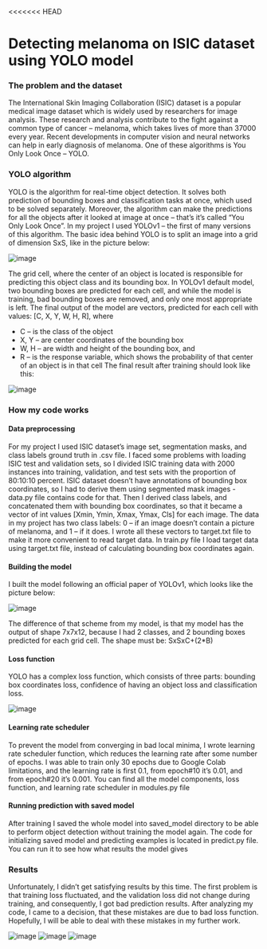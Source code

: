 <<<<<<< HEAD
# Detecting melanoma on ISIC dataset using YOLO model
### The problem and the dataset
The International Skin Imaging Collaboration (ISIC) dataset is a popular medical image dataset which is widely used by researchers for image analysis. These research and analysis contribute to the fight against a common type of cancer – melanoma, which takes lives of more than 37000 every year. Recent developments in computer vision and neural networks can help in early diagnosis of melanoma. One of these algorithms is You Only Look Once – YOLO. 
### YOLO algorithm
YOLO is the algorithm for real-time object detection. It solves both prediction of bounding boxes and classification tasks at once, which used to be solved separately. Moreover, the algorithm can make the predictions for all the objects after it looked at image at once – that’s it’s called “You Only Look Once”. In my project I used YOLOv1 – the first of many versions of this algorithm.
The basic idea behind YOLO is to split an image into a grid of dimension SxS, like in the picture below:

![image](https://user-images.githubusercontent.com/22009116/197185230-cebe94f1-70f6-45f0-b289-0ff71ca6111e.png)

The grid cell, where the center of an object is located is responsible for predicting this object class and its bounding box. In YOLOv1 default model, two bounding boxes are predicted for each cell, and while the model is training, bad bounding boxes are removed, and only one most appropriate is left. The final output of the model are vectors, predicted for each cell with values: [C, X, Y, W, H, R], where 
* C – is the class of the object
* X, Y – are center coordinates of the bounding box
* W, H – are width and height of the bounding box, and
* R – is the response variable, which shows the probability of that center of an object is in that cell 
The final result after training should look like this:

![image](https://user-images.githubusercontent.com/22009116/197189215-ef989737-ec9a-4d72-af6e-de5e056a20d7.png)

### How my code works
#### Data preprocessing
For my project I used ISIC dataset’s image set, segmentation masks, and class labels ground truth in .csv file. I faced some problems with loading ISIC test and validation sets, so I divided ISIC training data with 2000 instances into training, validation, and test sets with the proportion of 80:10:10 percent.
ISIC dataset doesn’t have annotations of bounding box coordinates, so I had to derive them using segmented mask images - data.py file contains code for that. Then I derived class labels, and concatenated them with bounding box coordinates, so that it became a vector of int values [Xmin, Ymin, Xmax, Ymax, Cls] for each image. The data in my project has two class labels: 0 – if an image doesn’t contain a picture of melanoma, and 1 – if it does. I wrote all these vectors to target.txt file to make it more convenient to read target data. In train.py file I load target data using target.txt file, instead of calculating bounding box coordinates again. 
#### Building the model
I built the model following an official paper of YOLOv1, which looks like the picture below:

![image](https://user-images.githubusercontent.com/22009116/197186090-3d234575-7452-4adf-87ee-4ef2418a4a1f.png)

The difference of that scheme from my model, is that my model has the output of shape 7x7x12, because I had 2 classes, and 2 bounding boxes predicted for each grid cell. The shape must be: SxSxC+(2*B)
#### Loss function
YOLO has a complex loss function, which consists of three parts: bounding box coordinates loss, confidence of having an object loss and classification loss.

![image](https://user-images.githubusercontent.com/22009116/197186226-f1fb4d8e-cad4-4e1c-bb56-b1885b9726b7.png)

#### Learning rate scheduler
To prevent the model from converging in bad local minima, I wrote learning rate scheduler function, which reduces the learning rate after some number of epochs. I was able to train only 30 epochs due to Google Colab limitations, and the learning rate is first 0.1, from epoch#10 it’s 0.01, and from epoch#20 it’s 0.001. 
You can find all the model components, loss function, and learning rate scheduler in modules.py file
#### Running prediction with saved model
After training I saved the whole model into saved_model directory to be able to perform object detection without training the model again. The code for initializing saved model and predicting examples is located in predict.py file. You can run it to see how what results the model gives
### Results
Unfortunately, I didn’t get satisfying results by this time. The first problem is that training loss fluctuated, and the validation loss did not change during training, and consequently, I got bad prediction results. After analyzing my code, I came to a decision, that these mistakes are due to bad loss function. Hopefully, I will be able to deal with these mistakes in my further work.


![image](https://user-images.githubusercontent.com/22009116/197187749-5bed0065-c458-40c2-8c21-595b50bf073f.png)
![image](https://user-images.githubusercontent.com/22009116/197187900-5a2c61b7-12c3-4dcc-a558-84aadd6909c6.png)
![image](https://user-images.githubusercontent.com/22009116/197188024-05781b0f-8fb5-4005-acaa-6cbb4eeded23.png)


